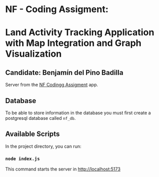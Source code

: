 # NF - Coding Assigment:
# Land Activity Tracking Application with Map Integration and Graph Visualization

## Candidate: Benjamín del Pino Badilla

Server from the [NF Codingg Assigment](https://github.com/benjamindpb/nf-coding-asigment-app-benjamindpb) app.

## Database

To be able to store information in the database you must first create a postgresql database called `nf_db`.

## Available Scripts

In the project directory, you can run:

### `node index.js`

This command starts the server in [http://localhost:5173](http://localhost:5173)
